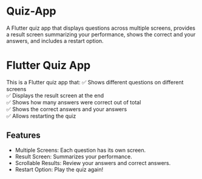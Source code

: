 # Quiz-App
A Flutter quiz app that displays questions across multiple screens, provides a result screen summarizing your performance, shows the correct and your answers, and includes a restart option.

# Flutter Quiz App

This is a Flutter quiz app that:
✅ Shows different questions on different screens  
✅ Displays the result screen at the end  
✅ Shows how many answers were correct out of total  
✅ Shows the correct answers and your answers  
✅ Allows restarting the quiz  

## Features
- Multiple Screens: Each question has its own screen.
- Result Screen: Summarizes your performance.
- Scrollable Results: Review your answers and correct answers.
- Restart Option: Play the quiz again!

